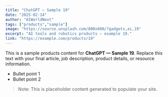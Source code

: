 ```yaml
---
title: "ChatGPT — Sample 19"
date: "2025-02-14"
author: "AIWorldNext"
tags: ["products","sample"]
image: "https://source.unsplash.com/800x600/?gadgets,ai,19"
excerpt: "AI tools and robotics products — example 19."
link: "https://example.com/products/19"
---
```


This is a sample products content for **ChatGPT — Sample 19**. Replace this text with your final article, job description, product details, or resource information.

- Bullet point 1
- Bullet point 2

> Note: This is placeholder content generated to populate your site.
